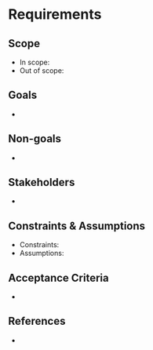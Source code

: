 # Requirements

## Scope
- In scope:
- Out of scope:

## Goals
-

## Non-goals
-

## Stakeholders
-

## Constraints & Assumptions
- Constraints:
- Assumptions:

## Acceptance Criteria
-

## References
-

